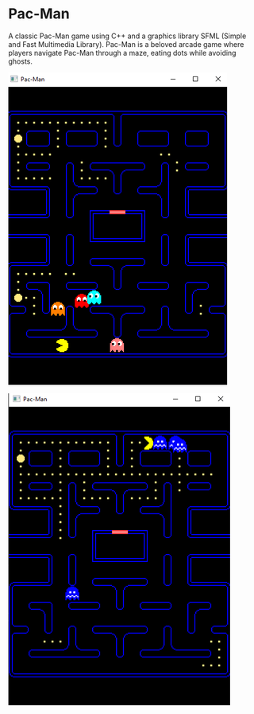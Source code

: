 # Pac-Man
A classic Pac-Man game using C++ and a graphics library SFML (Simple and Fast Multimedia Library). Pac-Man is a beloved arcade game where players navigate Pac-Man through a maze, eating dots while avoiding ghosts.

![Pac-Man](pacman_src.png)


![Pac-Man](ghostFrighten_src.png)
